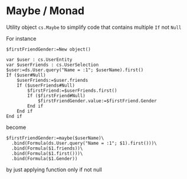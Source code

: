 # Maybe / Monad

Utility object `cs.Maybe` to simplify code that contains multiple `If` not `Null`

For instance

```4d
$firstFriendGender:=New object()

var $user : cs.UserEntity
var $userFriends : cs.UserSelection
$user:=ds.User.query("Name = :1"; $userName).first()
If ($user#Null)
	$userFriends:=$user.friends
	If ($userFriends#Null)
		$firstFriend:=$userFriends.first()
		If ($firstFriend#Null)
			$firstFriendGender.value:=$firstFriend.Gender
		End if 
	End if 
End if 
```

become

```4d
$firstFriendGender:=maybe($userName)\
  .bind(Formula(ds.User.query("Name = :1"; $1).first()))\
  .bind(Formula($1.friends))\
  .bind(Formula($1.first()))\
  .bind(Formula($1.Gender))
```

by just applying function only if not null
